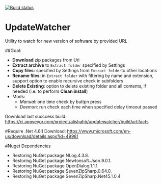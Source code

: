 [![Build status](https://ci.appveyor.com/api/projects/status/3rgccemaeafr2jv8?svg=true)](https://ci.appveyor.com/project/alishahb/updatewatcher)

# UpdateWatcher
Utility to watch for new version of software by provided URL

##Goal:
* **Download** zip packages from Url
* **Extract archive** to `Extract folder` specified by Settings
* **Copy files:** specified by Settings from `Extract folder`to other locations
* **Rename files**: in `Extract folder` with filtering by name and extension, support option to enable recursive check in subfolders
* **Delete Existing**: option to delete existing folder and all contents, if needed (i.e. to perform **Clean install**)
* Mods: 
  * _Manual_: one time check by buttpn press
  * _Daemon_: run check each time when specified delay timeout passed




Download last succcess build: https://ci.appveyor.com/project/alishahb/updatewatcher/build/artifacts

#Require .Net 4.6.1
Download: https://www.microsoft.com/en-us/download/details.aspx?id=49981

#Nuget Dependencies
* Restoring NuGet package NLog.4.3.8.
* Restoring NuGet package Newtonsoft.Json.9.0.1.
* Restoring NuGet package OpenDialog.1.1.1.
* Restoring NuGet package SevenZipSharp.0.64.0.
* Restoring NuGet package SevenZipSharp.Net45.1.0.4
